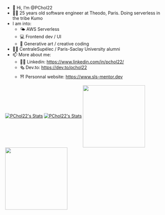 - 👋 Hi, I’m @PChol22
- 👨‍💻 25 years old software engineer at Theodo, Paris. Doing serverless in the tribe Kumo
- I am into:
  - 🌤 AWS Serverless
  - 💻 Frontend dev / UI
  - 🎨 Generative art / creative coding
- 👨‍🎓 CentraleSupélec / Paris-Saclay University alumni
- 📫 More about me:
  - 🤵‍♂️ Linkedin: https://www.linkedin.com/in/pchol22/
  - 🗞 Dev.to: https://dev.to/pchol22
  - ⛩ Personnal website: https://www.sls-mentor.dev


[![PChol22's Stats](https://github-readme-stats.vercel.app/api/pin?username=sls-mentor&repo=sls-mentor&theme=dracula&hide_border=true&description_lines_count=3)](https://github.com/sls-mentor/sls-mentor)
[![PChol22's Stats](https://github-readme-stats.vercel.app/api/pin?username=PChol22&repo=sls-natgateway&theme=dracula&hide_border=true&description_lines_count=3)](https://github.com/Pchol22/sls-natgateway)
<a href="https://github.com/PChol22">
  <img height=200 align="center" src="https://github-readme-stats.vercel.app/api?username=PChol22&theme=dracula" />
</a>
<a href="https://github.com/PChol22">
  <img height=200 align="center" src="https://github-readme-stats.vercel.app/api/top-langs?username=PChol22&layout=compact&langs_count=8&card_width=322&theme=dracula" />
</a>
